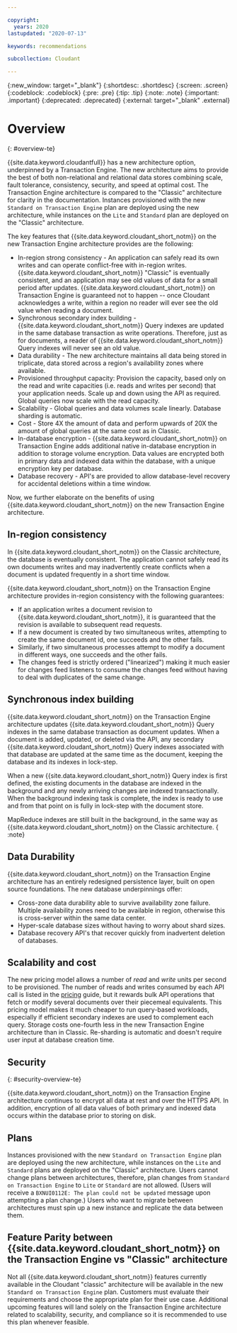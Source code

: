 ```yaml
---

copyright:
  years: 2020
lastupdated: "2020-07-13"

keywords: recommendations

subcollection: Cloudant

---
```


{:new_window: target="_blank"}
{:shortdesc: .shortdesc}
{:screen: .screen}
{:codeblock: .codeblock}
{:pre: .pre}
{:tip: .tip}
{:note: .note}
{:important: .important}
{:deprecated: .deprecated}
{:external: target="_blank" .external}

<!-- Acrolinx: 2020-03-13 -->

# Overview
{: #overview-te}

{{site.data.keyword.cloudantfull}} has a new architecture option, underpinned by a Transaction Engine. The new architecture aims to provide the best of both non-relational and relational data stores combining scale, fault tolerance, consistency, security, and speed at optimal cost. The Transaction Engine architecture is compared to the "Classic" architecture for clarity in the documentation. Instances provisioned with the new `Standard on Transaction Engine` plan are deployed using the new architecture, while instances on the `Lite` and `Standard` plan are deployed on the "Classic" architecture.

The key features that {{site.data.keyword.cloudant_short_notm}} on the new Transaction Engine architecture provides are the following: 

- In-region strong consistency - An application can safely read its own writes and can operate conflict-free with in-region writes. {{site.data.keyword.cloudant_short_notm}} "Classic" is eventually consistent, and an application may see old values of data for a small period after updates. {{site.data.keyword.cloudant_short_notm}} on Transaction Engine is guaranteed not to happen -- once Cloudant acknowledges a write, within a region no reader will ever see the old value when reading a document.
- Synchronous secondary index building - {{site.data.keyword.cloudant_short_notm}} Query indexes are updated in the same database transaction as write operations. Therefore, just as for documents, a reader of {{site.data.keyword.cloudant_short_notm}} Query indexes will never see an old value.
- Data durability - The new architecture maintains all data being stored in triplicate, data stored across a region's availability zones where available.
- Provisioned throughput capacity: Provision the capacity, based only on the read and write capacities (i.e. reads and writes per second) that your application needs. Scale up and down using the API as required. Global queries now scale with the read capacity.
- Scalability - Global queries and data volumes scale linearly. Database sharding is automatic.
- Cost - Store 4X the amount of data and perform upwards of 20X the amount of global queries at the same cost as in Classic.
- In-database encryption - {{site.data.keyword.cloudant_short_notm}} on Transaction Engine adds additional native in-database encryption in addition to storage volume encryption. Data values are encrypted both in primary data and indexed data within the database, with a unique encryption key per database. 
- Database recovery - API's are provided to allow database-level recovery for accidental deletions within a time window.

Now, we further elaborate on the benefits of using {{site.data.keyword.cloudant_short_notm}} on the new Transaction Engine architecture.

## In-region consistency

In {{site.data.keyword.cloudant_short_notm}} on the Classic architecture, the database is eventually consistent. The application cannot safely read its own documents writes and may inadvertently create conflicts when a document is updated frequently in a short time window. 

{{site.data.keyword.cloudant_short_notm}} on the Transaction Engine architecture provides in-region consistency with the following guarantees:
- If an application writes a document revision to {{site.data.keyword.cloudant_short_notm}}, it is guaranteed that the revision is available to subsequent read requests.
- If a new document is created by two simultaneous writes, attempting to create the same document id, one succeeds and the other fails.
- Similarly, if two simultaneous processes attempt to modify a document in different ways, one succeeds and the other fails.
- The changes feed is strictly ordered ("linearized") making it much easier for changes feed listeners to consume the changes feed without having to deal with duplicates of the same change.

## Synchronous index building

{{site.data.keyword.cloudant_short_notm}} on the Transaction Engine architecture updates {{site.data.keyword.cloudant_short_notm}} Query indexes in the same database transaction as document updates. When a document is added, updated, or deleted via the API, any secondary {{site.data.keyword.cloudant_short_notm}} Query indexes associated with that database are updated at the same time as the document, keeping the database and its indexes in lock-step. 

When a new {{site.data.keyword.cloudant_short_notm}} Query index is first defined, the existing documents in the database are indexed in the background and any newly arriving changes are indexed transactionally. When the background indexing task is complete, the index is ready to use and from that point on is fully in lock-step with the document store.

MapReduce indexes are still built in the background, in the same way as {{site.data.keyword.cloudant_short_notm}} on the Classic architecture.
{ :note}

## Data Durability

{{site.data.keyword.cloudant_short_notm}} on the Transaction Engine architecture has an entirely redesigned persistence layer, built on open source foundations. The new database underpinnings offer:
- Cross-zone data durability able to survive availability zone failure. Multiple availability zones need to be available in region, otherwise this is cross-server within the same data center.
- Hyper-scale database sizes without having to worry about shard sizes.
- Database recovery API's that recover quickly from inadvertent deletion of databases.

## Scalability and cost

The new pricing model allows a number of _read_ and _write_ units per second to be provisioned. The number of reads and writes consumed by each API call is listed in the [pricing](/docs/Cloudant?topic=Cloudant-pricing-te) guide, but it rewards bulk API operations that fetch or modify several documents over their piecemeal equivalents. This pricing model makes it much cheaper to run query-based workloads, especially if efficient secondary indexes are used to complement each query. Storage costs one-fourth less in the new Transaction Engine architecture than in Classic. Re-sharding is automatic and doesn't require user input at database creation time.

## Security
{: #security-overview-te}

{{site.data.keyword.cloudant_short_notm}} on the Transaction Engine architecture continues to encrypt all data at rest and over the HTTPS API. In addition, encryption of all data values of both primary and indexed data occurs within the database prior to storing on disk. 

## Plans

Instances provisioned with the new `Standard on Transaction Engine` plan are deployed using the new architecture, while instances on the `Lite` and `Standard` plans are deployed on the "Classic" architecture. Users cannot change plans between architectures, therefore, plan changes from `Standard on Transaction Engine` to `Lite` or `Standard` are not allowed. (Users will receive a `BXNUI0112E: The plan could not be updated` message upon attempting a plan change.) Users who want to migrate between architectures must spin up a new instance and replicate the data between them. 

## Feature Parity between {{site.data.keyword.cloudant_short_notm}} on the Transaction Engine vs "Classic" architecture

Not all {{site.data.keyword.cloudant_short_notm}} features currently available in the Cloudant "classic" architecture will be available in the new `Standard on Transaction Engine` plan. Customers must evaluate their requirements and choose the appropriate plan for their use case. Additional upcoming features will land solely on the Transaction Engine architecture related to scalability, security, and compliance so it is recommended to use this plan whenever feasible. 
